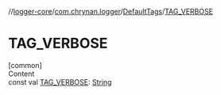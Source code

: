 //[logger-core](../../../index.md)/[com.chrynan.logger](../index.md)/[DefaultTags](index.md)/[TAG_VERBOSE](-t-a-g_-v-e-r-b-o-s-e.md)



# TAG_VERBOSE  
[common]  
Content  
const val [TAG_VERBOSE](-t-a-g_-v-e-r-b-o-s-e.md): [String](https://kotlinlang.org/api/latest/jvm/stdlib/kotlin/-string/index.html)  



